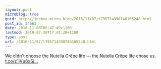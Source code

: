 ```yaml
---
layout: post
microblog: true
guid: http://joshua.micro.blog/2016/11/07/t795714390746165248.html
post_id: 34663
date: 2016-11-08T06:47:49+1100
lastmod: 2019-07-30T17:41:20+1100
type: post
url: /2016/11/07/t795714390746165248.html
---
```

We didn't choose the Nutella Crêpe life — the Nutella Crêpe life chose us. [t.co/z1jVu6xSj...](https://t.co/z1jVu6xSj7)
